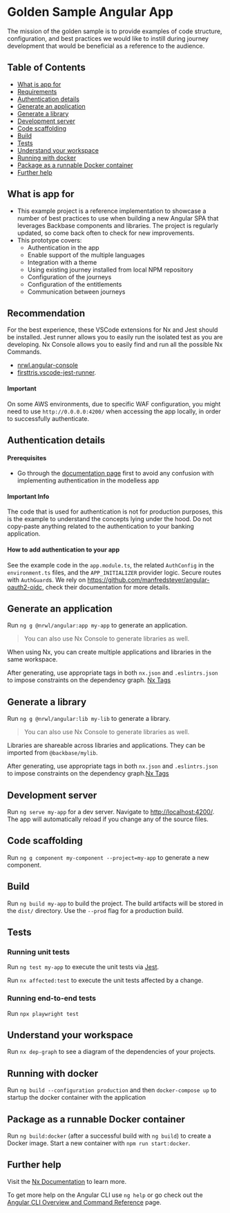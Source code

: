 # Golden Sample Angular App

The mission of the golden sample is to provide examples of code structure, configuration, and best practices we would like to instill during journey development that would be beneficial as a reference to the audience.


## Table of Contents
* [What is app for](#what-is-app-for)
* [Requirements](#requirements)
* [Authentication details](#authentication-details)
* [Generate an application](#generate-an-application)
* [Generate a library](#generate-a-library)
* [Development server](#development-server)
* [Code scaffolding](#code-scaffolding)
* [Build](#build)
* [Tests](#tests)
* [Understand your workspace](#understand-your-workspace)
* [Running with docker](#running-with-docker)
* [Package as a runnable Docker container](#package-as-a-runnable-docker-container)
* [Further help](#further-help)





## What is app for
- This example project is a reference implementation to showcase a number of best practices to use when building a new Angular SPA that leverages Backbase components and libraries. The project is regularly updated, so come back often to check for new improvements.
- This prototype covers:
    - Authentication in the app
    - Enable support of the multiple languages
    - Integration with a theme
    - Using existing journey installed from local NPM repository
    - Configuration of the journeys
    - Configuration of the entitlements
    - Communication between journeys


## Recommendation
For the best experience, these VSCode extensions for Nx and Jest should be installed. Jest runner allows you to easily run the isolated test as you are developing. Nx Console allows you to easily find and run all the possible Nx Commands.

- [nrwl.angular-console](https://marketplace.visualstudio.com/items?itemName=nrwl.angular-console)
- [firsttris.vscode-jest-runner](https://marketplace.visualstudio.com/items?itemName=firsttris.vscode-jest-runner).

#### Important

On some AWS environments, due to specific WAF configuration, you might need to use `http://0.0.0.0:4200/` when accessing the app locally, in order to successfully authenticate.



## Authentication details

#### Prerequisites

- Go through the [documentation page](https://community.backbase.com/documentation/foundation_angular/latest/authenticate_users) first to avoid any confusion with implementing authentication in the modelless app

#### Important Info

The code that is used for authentication is not for production purposes, this is the example to understand the concepts lying under the hood.
Do not copy-paste anything related to the authentication to your banking application.

#### How to add authentication to your app

See the example code in the `app.module.ts`, the related `AuthConfig` in the `environment.ts` files, and the `APP_INITIALIZER` provider logic.
Secure routes with `AuthGuard`s. We rely on <https://github.com/manfredsteyer/angular-oauth2-oidc>, check their documentation for more details.

## Generate an application

Run `ng g @nrwl/angular:app my-app` to generate an application.

> You can also use Nx Console to generate libraries as well.

When using Nx, you can create multiple applications and libraries in the same workspace.

After generating, use appropriate tags in both `nx.json` and `.eslintrs.json` to impose constraints on the dependency graph. [Nx Tags](https://nx.dev/structure/monorepo-tags)

## Generate a library

Run `ng g @nrwl/angular:lib my-lib` to generate a library.

> You can also use Nx Console to generate libraries as well.

Libraries are shareable across libraries and applications. They can be imported from `@backbase/mylib`.

After generating, use appropriate tags in both `nx.json` and `.eslintrs.json` to impose constraints on the dependency graph.[Nx Tags](https://nx.dev/structure/monorepo-tags)

## Development server

Run `ng serve my-app` for a dev server. Navigate to <http://localhost:4200/>. The app will automatically reload if you change any of the source files.

## Code scaffolding

Run `ng g component my-component --project=my-app` to generate a new component.

## Build

Run `ng build my-app` to build the project. The build artifacts will be stored in the `dist/` directory. Use the `--prod` flag for a production build.

## Tests

### Running unit tests

Run `ng test my-app` to execute the unit tests via [Jest](https://jestjs.io).

Run `nx affected:test` to execute the unit tests affected by a change.

### Running end-to-end tests

Run `npx playwright test`

## Understand your workspace

Run `nx dep-graph` to see a diagram of the dependencies of your projects.

## Running with docker

Run `ng build --configuration production` and then `docker-compose up` to startup the docker container with the application

## Package as a runnable Docker container

Run `ng build:docker` (after a successful build with `ng build`) to create a Docker image. Start a new container with `npm run start:docker`.

## Further help

Visit the [Nx Documentation](https://nx.dev/angular) to learn more.

To get more help on the Angular CLI use `ng help` or go check out the [Angular CLI Overview and Command Reference](https://angular.io/cli) page.
